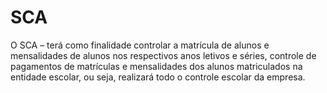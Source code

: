 # SCA
O SCA – terá como finalidade controlar a matrícula de alunos e mensalidades de alunos nos respectivos anos letivos e séries, controle de pagamentos de matrículas e mensalidades dos alunos matriculados na entidade escolar, ou seja, realizará todo o controle escolar da empresa.
